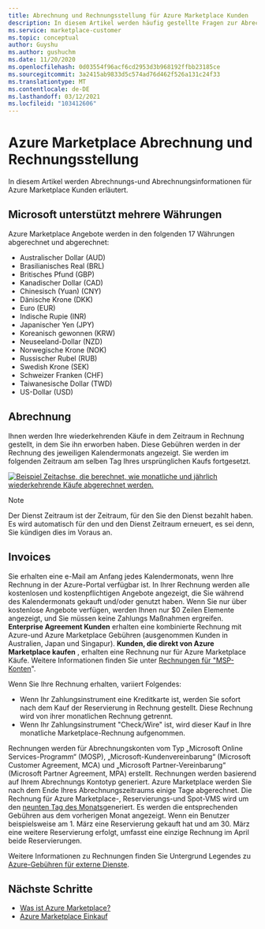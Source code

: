 ```yaml
---
title: Abrechnung und Rechnungsstellung für Azure Marketplace Kunden
description: In diesem Artikel werden häufig gestellte Fragen zur Abrechnung und Rechnungsstellung für Azure Marketplace Kunden beschrieben.
ms.service: marketplace-customer
ms.topic: conceptual
author: Guyshu
ms.author: gushuchm
ms.date: 11/20/2020
ms.openlocfilehash: 0d03554f96acf6cd2953d3b968192ffbb23185ce
ms.sourcegitcommit: 3a2415ab9833d5c574ad76d462f526a131c24f33
ms.translationtype: MT
ms.contentlocale: de-DE
ms.lasthandoff: 03/12/2021
ms.locfileid: "103412606"
---
```

# <a name="azure-marketplace-billing-and-invoicing"></a>Azure Marketplace Abrechnung und Rechnungsstellung

In diesem Artikel werden Abrechnungs-und Abrechnungsinformationen für Azure Marketplace Kunden erläutert.

## <a name="microsoft-supports-multiple-currencies"></a>Microsoft unterstützt mehrere Währungen

Azure Marketplace Angebote werden in den folgenden 17 Währungen abgerechnet und abgerechnet:

- Australischer Dollar (AUD)
- Brasilianisches Real (BRL)
- Britisches Pfund (GBP)
- Kanadischer Dollar (CAD)
- Chinesisch (Yuan) (CNY)
- Dänische Krone (DKK)
- Euro (EUR)
- Indische Rupie (INR)
- Japanischer Yen (JPY)
- Koreanisch gewonnen (KRW)
- Neuseeland-Dollar (NZD)
- Norwegische Krone (NOK)
- Russischer Rubel (RUB)
- Swedish Krone (SEK)
- Schweizer Franken (CHF)
- Taiwanesische Dollar (TWD)
- US-Dollar (USD)

## <a name="billing"></a>Abrechnung

Ihnen werden Ihre wiederkehrenden Käufe in dem Zeitraum in Rechnung gestellt, in dem Sie ihn erworben haben. Diese Gebühren werden in der Rechnung des jeweiligen Kalendermonats angezeigt. Sie werden im folgenden Zeitraum am selben Tag Ihres ursprünglichen Kaufs fortgesetzt.

[![Beispiel Zeitachse, die berechnet, wie monatliche und jährlich wiederkehrende Käufe abgerechnet werden.](media/billing/billing-charges-recurring.png)](media/billing/billing-charges-recurring.png#lightbox)

>[!NOTE]
> Der Dienst Zeitraum ist der Zeitraum, für den Sie den Dienst bezahlt haben. Es wird automatisch für den und den Dienst Zeitraum erneuert, es sei denn, Sie kündigen dies im Voraus an.

## <a name="invoices"></a>Invoices

Sie erhalten eine e-Mail am Anfang jedes Kalendermonats, wenn Ihre Rechnung in der Azure-Portal verfügbar ist. In Ihrer Rechnung werden alle kostenlosen und kostenpflichtigen Angebote angezeigt, die Sie während des Kalendermonats gekauft und/oder genutzt haben. Wenn Sie nur über kostenlose Angebote verfügen, werden Ihnen nur $0 Zeilen Elemente angezeigt, und Sie müssen keine Zahlungs Maßnahmen ergreifen. **Enterprise Agreement Kunden** erhalten eine kombinierte Rechnung mit Azure-und Azure Marketplace Gebühren (ausgenommen Kunden in Australien, Japan und Singapur). **Kunden, die direkt von Azure Marketplace kaufen** , erhalten eine Rechnung nur für Azure Marketplace Käufe. Weitere Informationen finden Sie unter [Rechnungen für "MSP-Konten](/azure/cost-management-billing/understand/download-azure-invoice#invoices-for-mosp-billing-accounts)".

Wenn Sie Ihre Rechnung erhalten, variiert Folgendes:

- Wenn Ihr Zahlungsinstrument eine Kreditkarte ist, werden Sie sofort nach dem Kauf der Reservierung in Rechnung gestellt. Diese Rechnung wird von ihrer monatlichen Rechnung getrennt.
- Wenn Ihr Zahlungsinstrument "Check/Wire" ist, wird dieser Kauf in Ihre monatliche Marketplace-Rechnung aufgenommen.

Rechnungen werden für Abrechnungskonten vom Typ „Microsoft Online Services-Programm“ (MOSP), „Microsoft-Kundenvereinbarung“ (Microsoft Customer Agreement, MCA) und „Microsoft Partner-Vereinbarung“ (Microsoft Partner Agreement, MPA) erstellt. Rechnungen werden basierend auf Ihrem Abrechnungs Kontotyp generiert. Azure Marketplace werden Sie nach dem Ende Ihres Abrechnungszeitraums einige Tage abgerechnet. Die Rechnung für Azure Marketplace-, Reservierungs-und Spot-VMS wird um den [neunten Tag des Monats](/azure/cost-management-billing/understand/download-azure-invoice#invoices-for-mosp-billing-accounts)generiert. Es werden die entsprechenden Gebühren aus dem vorherigen Monat angezeigt. Wenn ein Benutzer beispielsweise am 1. März eine Reservierung gekauft hat und am 30. März eine weitere Reservierung erfolgt, umfasst eine einzige Rechnung im April beide Reservierungen.

Weitere Informationen zu Rechnungen finden Sie Untergrund Legendes zu [Azure-Gebühren für externe Dienste](/azure/cost-management-billing/understand/understand-azure-marketplace-charges).

## <a name="next-steps"></a>Nächste Schritte

- [Was ist Azure Marketplace?](azure-marketplace-overview.md)
- [Azure Marketplace Einkauf](azure-purchasing-invoicing.md)
